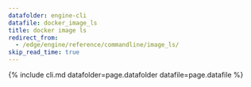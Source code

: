 ```yaml
---
datafolder: engine-cli
datafile: docker_image_ls
title: docker image ls
redirect_from:
  - /edge/engine/reference/commandline/image_ls/
skip_read_time: true
---
```

<!--
Sorry, but the contents of this page are automatically generated from
Docker's source code. If you want to suggest a change to the text that appears
here, you'll need to find the string by searching this repo:

https://github.com/docker/cli
-->

{% include cli.md datafolder=page.datafolder datafile=page.datafile %}
